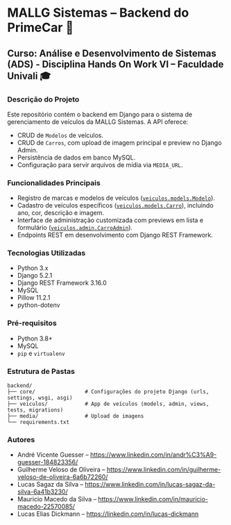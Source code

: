 # MALLG Sistemas – Backend do PrimeCar 🚗

## Curso: Análise e Desenvolvimento de Sistemas (ADS) - Disciplina Hands On Work VI – Faculdade Univali 🎓

### Descrição do Projeto

Este repositório contém o backend em Django para o sistema de gerenciamento de veículos da MALLG Sistemas. A API oferece:

- CRUD de `Modelos` de veículos.
- CRUD de `Carros`, com upload de imagem principal e preview no Django Admin.
- Persistência de dados em banco MySQL.
- Configuração para servir arquivos de mídia via `MEDIA_URL`.

### Funcionalidades Principais

- Registro de marcas e modelos de veículos ([`veiculos.models.Modelo`](veiculos/models.py)).
- Cadastro de veículos específicos ([`veiculos.models.Carro`](veiculos/models.py)), incluindo ano, cor, descrição e imagem.
- Interface de administração customizada com previews em lista e formulário ([`veiculos.admin.CarroAdmin`](veiculos/admin.py)).
- Endpoints REST em desenvolvimento com Django REST Framework.

### Tecnologias Utilizadas

- Python 3.x
- Django 5.2.1
- Django REST Framework 3.16.0
- MySQL
- Pillow 11.2.1
- python-dotenv

### Pré-requisitos

- Python 3.8+
- MySQL
- `pip` e `virtualenv`

### Estrutura de Pastas

```
backend/
├── core/                # Configurações do projeto Django (urls, settings, wsgi, asgi)
├── veiculos/            # App de veículos (models, admin, views, tests, migrations)
├── media/               # Upload de imagens
└── requirements.txt
```

### Autores

- André Vicente Guesser – https://www.linkedin.com/in/andr%C3%A9-guesser-184823356/
- Guilherme Veloso de Oliveira – https://www.linkedin.com/in/guilherme-veloso-de-oliveira-6a6b72260/
- Lucas Sagaz da Silva – https://www.linkedin.com/in/lucas-sagaz-da-silva-6a41b3230/
- Mauricio Macedo da Silva – https://www.linkedin.com/in/mauricio-macedo-22570085/
- Lucas Elias Dickmann – https://linkedin.com/in/lucas-dickmann
